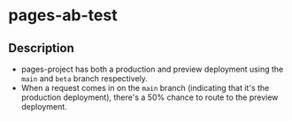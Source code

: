 # pages-ab-test

## Description

- pages-project has both a production and preview deployment using the `main` and `beta` branch respectively.
- When a request comes in on the `main` branch (indicating that it's the production deployment), there's a 50% chance to route to the preview deployment.

